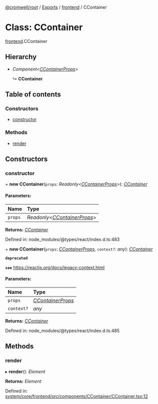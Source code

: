 [@cromwell/root](../README.md) / [Exports](../modules.md) / [frontend](../modules/frontend.md) / CContainer

# Class: CContainer

[frontend](../modules/frontend.md).CContainer

## Hierarchy

* *Component*<[*CContainerProps*](../modules/frontend.md#ccontainerprops)\>

  ↳ **CContainer**

## Table of contents

### Constructors

- [constructor](frontend.ccontainer.md#constructor)

### Methods

- [render](frontend.ccontainer.md#render)

## Constructors

### constructor

\+ **new CContainer**(`props`: *Readonly*<[*CContainerProps*](../modules/frontend.md#ccontainerprops)\>): [*CContainer*](frontend.ccontainer.md)

#### Parameters:

Name | Type |
:------ | :------ |
`props` | *Readonly*<[*CContainerProps*](../modules/frontend.md#ccontainerprops)\> |

**Returns:** [*CContainer*](frontend.ccontainer.md)

Defined in: node_modules/@types/react/index.d.ts:483

\+ **new CContainer**(`props`: [*CContainerProps*](../modules/frontend.md#ccontainerprops), `context?`: *any*): [*CContainer*](frontend.ccontainer.md)

**`deprecated`** 

**`see`** https://reactjs.org/docs/legacy-context.html

#### Parameters:

Name | Type |
:------ | :------ |
`props` | [*CContainerProps*](../modules/frontend.md#ccontainerprops) |
`context?` | *any* |

**Returns:** [*CContainer*](frontend.ccontainer.md)

Defined in: node_modules/@types/react/index.d.ts:485

## Methods

### render

▸ **render**(): *Element*

**Returns:** *Element*

Defined in: [system/core/frontend/src/components/CContainer/CContainer.tsx:12](https://github.com/CromwellCMS/Cromwell/blob/b0001b2/system/core/frontend/src/components/CContainer/CContainer.tsx#L12)
